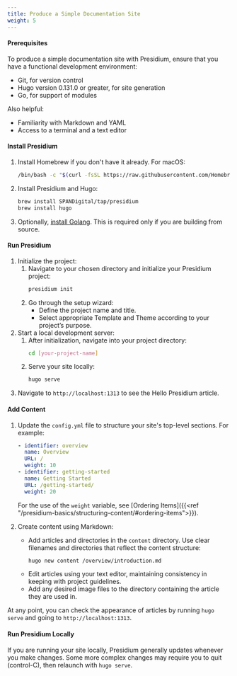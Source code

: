 ```yaml
---
title: Produce a Simple Documentation Site
weight: 5
---
```


#### Prerequisites
To produce a simple documentation site with Presidium, ensure that you have a functional development
environment: 
* Git, for version control
* Hugo version 0.131.0 or greater, for site generation
* Go, for support of modules

Also helpful:
* Familiarity with Markdown and YAML
* Access to a terminal and a text editor

#### Install Presidium

1. Install Homebrew if you don't have it already. For macOS:
      ```bash
      /bin/bash -c "$(curl -fsSL https://raw.githubusercontent.com/Homebrew/install/HEAD/install.sh)"
      ```

3. Install Presidium and Hugo:
      ```bash
      brew install SPANDigital/tap/presidium
      brew install hugo
      ```
4. Optionally, [install Golang](https://go.dev/doc/install). This is required only if you are building from source.

#### Run Presidium
1. Initialize the project:
   1. Navigate to your chosen directory and initialize your Presidium project:
      ```bash
      presidium init
      ```
   2. Go through the setup wizard:
        - Define the project name and title.
        - Select appropriate Template and Theme according to your project’s purpose.
2. Start a local development server:
   1. After initialization, navigate into your project directory:
      ```bash
      cd [your-project-name]
      ```
   2. Serve your site locally:
      ```bash
      hugo serve
      ```
3. Navigate to `http://localhost:1313` to see the Hello Presidium article.

#### Add Content
1. Update the `config.yml` file to structure your site's top-level sections. For example:
      ```yaml
      - identifier: overview
        name: Overview
        URL: /
        weight: 10
      - identifier: getting-started
        name: Getting Started
        URL: /getting-started/
        weight: 20
      ```

    For the use of the `weight` variable, see [Ordering Items]({{<ref "/presidium-basics/structuring-content/#ordering-items">}}).

2. Create content using Markdown:
    - Add articles and directories in the `content` directory. Use clear filenames and directories that reflect the content structure:
      ```bash
      hugo new content /overview/introduction.md
      ```
    - Edit articles using your text editor, maintaining consistency in keeping with project guidelines.
    - Add any desired image files to the directory containing the article they are used in.

At any point, you can check the appearance of articles by running `hugo serve` and going to `http://localhost:1313`.

#### Run Presidium Locally
If you are running your site locally, Presidium generally updates whenever you make changes.
Some more complex changes may require you to quit (control-C), then relaunch with `hugo serve`.
